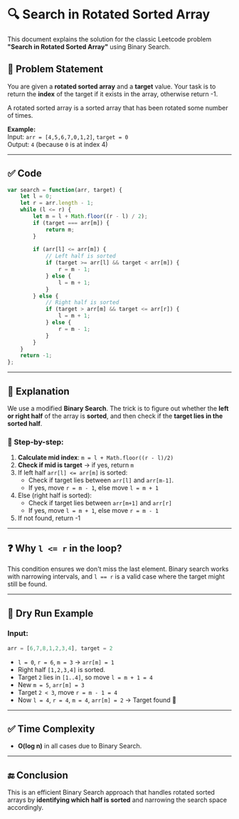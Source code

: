 # 🔍 Search in Rotated Sorted Array

This document explains the solution for the classic Leetcode problem **"Search in Rotated Sorted Array"** using Binary Search.

## 🧠 Problem Statement

You are given a **rotated sorted array** and a **target** value. Your task is to return the **index** of the target if it exists in the array, otherwise return -1.

A rotated sorted array is a sorted array that has been rotated some number of times.

**Example:**  
Input: `arr = [4,5,6,7,0,1,2]`, `target = 0`  
Output: `4` (because `0` is at index 4)

---

## ✅ Code

```js
var search = function(arr, target) {
    let l = 0;
    let r = arr.length - 1;
    while (l <= r) {
        let m = l + Math.floor((r - l) / 2);
        if (target === arr[m]) {
            return m;
        }
        
        if (arr[l] <= arr[m]) {
            // Left half is sorted
            if (target >= arr[l] && target < arr[m]) {
                r = m - 1;
            } else {
                l = m + 1;
            }
        } else {
            // Right half is sorted
            if (target > arr[m] && target <= arr[r]) {
                l = m + 1;
            } else {
                r = m - 1;
            }
        }
    }
    return -1;
};
```

---

## 🧾 Explanation

We use a modified **Binary Search**. The trick is to figure out whether the **left or right half** of the array is **sorted**, and then check if the **target lies in the sorted half**.

### 🔄 Step-by-step:

1. **Calculate mid index**: `m = l + Math.floor((r - l)/2)`
2. **Check if mid is target** → if yes, return `m`
3. If left half `arr[l] <= arr[m]` is sorted:
   - Check if target lies between `arr[l]` and `arr[m-1]`.
   - If yes, move `r = m - 1`, else move `l = m + 1`
4. Else (right half is sorted):
   - Check if target lies between `arr[m+1]` and `arr[r]`
   - If yes, move `l = m + 1`, else move `r = m - 1`
5. If not found, return -1

---

## ❓ Why `l <= r` in the loop?

This condition ensures we don't miss the last element. Binary search works with narrowing intervals, and `l == r` is a valid case where the target might still be found.

---

## 📌 Dry Run Example

### Input:
```js
arr = [6,7,8,1,2,3,4], target = 2
```

- `l = 0`, `r = 6`, `m = 3` → `arr[m] = 1`
- Right half `[1,2,3,4]` is sorted.
- Target `2` lies in `[1..4]`, so move `l = m + 1 = 4`
- New `m = 5`, `arr[m] = 3`
- Target `2 < 3`, move `r = m - 1 = 4`
- Now `l = 4`, `r = 4`, `m = 4`, `arr[m] = 2` → Target found 🎯

---

## ✅ Time Complexity

- **O(log n)** in all cases due to Binary Search.

---

## 🔚 Conclusion

This is an efficient Binary Search approach that handles rotated sorted arrays by **identifying which half is sorted** and narrowing the search space accordingly.